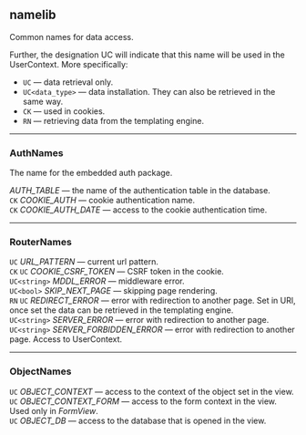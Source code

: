 ## namelib
Сommon names for data access.

Further, the designation UC will indicate that this name will be used in the UserContext. More specifically:
* `UC` — data retrieval only.
* `UC<data_type>` — data installation. They can also be retrieved in the same way.
* `CK` — used in cookies.
* `RN` — retrieving data from the templating engine.
___
### AuthNames
The name for the embedded auth package.

*AUTH_TABLE* — the name of the authentication table in the database.\
`CK` *COOKIE_AUTH* — cookie authentication name.\
`CK` *COOKIE_AUTH_DATE* — access to the cookie authentication time.
___
### RouterNames
`UC` *URL_PATTERN* — current url pattern.\
`CK` `UC` *COOKIE_CSRF_TOKEN* — CSRF token in the cookie.\
`UC<string>` *MDDL_ERROR* — middleware error.\
`UC<bool>` *SKIP_NEXT_PAGE* — skipping page rendering.\
`RN` `UC` *REDIRECT_ERROR* — error with redirection to another page. Set in URl, once set the data can be retrieved in the templating engine.\
`UC<string>` *SERVER_ERROR* — error with redirection to another page.\
`UC<string>` *SERVER_FORBIDDEN_ERROR* — error with redirection to another page. Access to UserContext.
___
### ObjectNames
`UC` *OBJECT_CONTEXT* — access to the context of the object set in the view.\
`UC` *OBJECT_CONTEXT_FORM* — access to the form context in the view. Used only in *FormView*.\
`UC` *OBJECT_DB* — access to the database that is opened in the view.